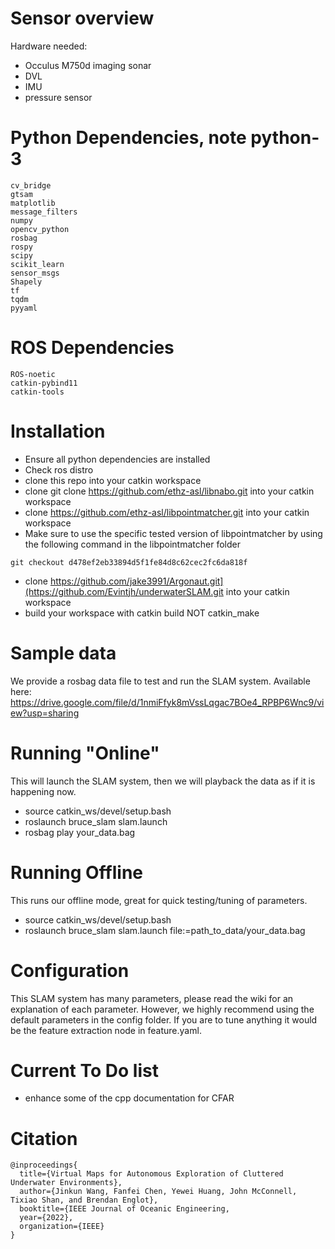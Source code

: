 # Sensor overview

Hardware needed:
- Occulus M750d imaging sonar
- DVL
- IMU
- pressure sensor


# Python Dependencies, note python-3

```
cv_bridge
gtsam
matplotlib
message_filters
numpy
opencv_python
rosbag
rospy
scipy
scikit_learn
sensor_msgs
Shapely
tf
tqdm
pyyaml
```

# ROS Dependencies
```
ROS-noetic
catkin-pybind11
catkin-tools
```

# Installation
- Ensure all python dependencies are installed
- Check ros distro
- clone this repo into your catkin workspace
- clone git clone https://github.com/ethz-asl/libnabo.git into your catkin workspace
- clone https://github.com/ethz-asl/libpointmatcher.git into your catkin workspace
- Make sure to use the specific tested version of libpointmatcher by using the following command in the libpointmatcher folder
```
git checkout d478ef2eb33894d5f1fe84d8c62cec2fc6da818f
```
- clone https://github.com/jake3991/Argonaut.git](https://github.com/Evintjh/underwaterSLAM.git into your catkin workspace
- build your workspace with catkin build NOT catkin_make

# Sample data
We provide a rosbag data file to test and run the SLAM system. Available here: https://drive.google.com/file/d/1nmiFfyk8mVssLqgac7BOe4_RPBP6Wnc9/view?usp=sharing

# Running "Online"
This will launch the SLAM system, then we will playback the data as if it is happening now. 
- source catkin_ws/devel/setup.bash
- roslaunch bruce_slam slam.launch
- rosbag play your_data.bag

# Running Offline
This runs our offline mode, great for quick testing/tuning of parameters. 
- source catkin_ws/devel/setup.bash
- roslaunch bruce_slam slam.launch file:=path_to_data/your_data.bag

# Configuration
This SLAM system has many parameters, please read the wiki for an explanation of each parameter. However, we highly recommend using the default parameters in the config folder. If you are to tune anything it would be the feature extraction node in feature.yaml. 

# Current To Do list
- enhance some of the cpp documentation for CFAR

# Citation
```
@inproceedings{
  title={Virtual Maps for Autonomous Exploration of Cluttered Underwater Environments},
  author={Jinkun Wang, Fanfei Chen, Yewei Huang, John McConnell, Tixiao Shan, and Brendan Englot},
  booktitle={IEEE Journal of Oceanic Engineering,
  year={2022},
  organization={IEEE}
}
```







